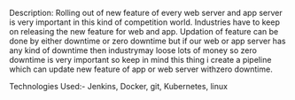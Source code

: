 Description:
Rolling out of new feature of every web server and app server is very important in this kind of competition world. Industries have to keep on releasing the new feature for web and app. Updation of feature can be done by either downtime or zero downtime but if our web or app server has any kind of downtime then industrymay loose lots of money so zero downtime is very important so keep in mind this thing i create a pipeline which can update new feature of app or web server withzero downtime.

Technologies Used:- Jenkins, Docker, git, Kubernetes, linux   

